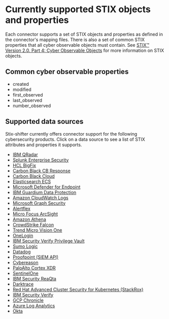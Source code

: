 # Currently supported STIX objects and properties
Each connector supports a set of STIX objects and properties as defined in the connector's mapping files. There is also a set of common STIX properties that all cyber observable objects must contain. See [STIX™ Version 2.0. Part 4: Cyber Observable Objects](http://docs.oasis-open.org/cti/stix/v2.0/stix-v2.0-part4-cyber-observable-objects.html) for more information on STIX objects.
## Common cyber observable properties
- created
- modified
- first_observed
- last_observed
- number_observed

## Supported data sources
Stix-shifter currently offers connector support for the following cybersecurity products. Click on a data source to see a list of STIX attributes and properties it supports.

- [IBM QRadar](../stix_shifter_modules/qradar/qradar_supported_stix.md)
- [Splunk Enterprise Security](../stix_shifter_modules/splunk/splunk_supported_stix.md)
- [HCL BigFix](../stix_shifter_modules/bigfix/bigfix_supported_stix.md)
- [Carbon Black CB Response](../stix_shifter_modules/carbonblack/carbonblack_supported_stix.md)
- [Carbon Black Cloud](../stix_shifter_modules/cbcloud/cbcloud_supported_stix.md)
- [Elasticsearch ECS](../stix_shifter_modules/elastic_ecs/elastic_ecs_supported_stix.md)
- [Microsoft Defender for Endpoint](../stix_shifter_modules/msatp/msatp_supported_stix.md)
- [IBM Guardium Data Protection](../stix_shifter_modules/guardium/guardium_supported_stix.md)
- [Amazon CloudWatch Logs](../stix_shifter_modules/aws_cloud_watch_logs/aws_cloud_watch_logs_supported_stix.md)
- [Microsoft Graph Security](../stix_shifter_modules/azure_sentinel/azure_sentinel_supported_stix.md)
- [Alertflex](../stix_shifter_modules/alertflex/alertflex_supported_stix.md)
- [Micro Focus ArcSight](../stix_shifter_modules/arcsight/arcsight_supported_stix.md)
- [Amazon Athena](../stix_shifter_modules/aws_athena/aws_athena_supported_stix.md)
- [CrowdStrike Falcon](../stix_shifter_modules/crowdstrike/crowdstrike_supported_stix.md)
- [Trend Micro Vision One](../stix_shifter_modules/trendmicro_vision_one/trendmicro_vision_one_supported_stix.md)
- [OneLogin](../stix_shifter_modules/onelogin/onelogin_supported_stix.md)
- [IBM Security Verify Privilege Vault](../stix_shifter_modules/secretserver/secretserver_supported_stix.md)
- [Sumo Logic](../stix_shifter_modules/sumologic/sumologic_supported_stix.md)
- [Datadog](../stix_shifter_modules/datadog/datadog_supported_stix.md)
- [Proofpoint (SIEM API)](../stix_shifter_modules/proofpoint/proofpoint_supported_stix.md)
- [Cybereason](../stix_shifter_modules/cybereason/cybereason_supported_stix.md)
- [PaloAlto Cortex XDR](../stix_shifter_modules/paloalto/paloalto_supported_stix.md)
- [SentinelOne](../stix_shifter_modules/sentinelone/sentinelone_supported_stix.md)
- [IBM Security ReaQta](../stix_shifter_modules/reaqta/reaqta_supported_stix.md)
- [Darktrace](../stix_shifter_modules/darktrace/darktrace_supported_stix.md)
- [Red Hat Advanced Cluster Security for Kubernetes (StackRox)](../stix_shifter_modules/rhacs/rhacs_supported_stix.md)
- [IBM Security Verify](../stix_shifter_modules/ibm_security_verify/ibm_security_verify_supported_stix.md)
- [GCP Chronicle](../stix_shifter_modules/gcp_chronicle/gcp_chronicle_supported_stix.md)
- [Azure Log Analytics](../stix_shifter_modules/azure_log_analytics/azure_log_analytics_supported_stix.md)
- [Okta](../stix_shifter_modules/okta/okta_supported_stix.md)
